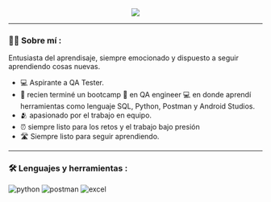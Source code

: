 <div id="header" align="center">
  <img decoding="async" 
src="https://github.com/dmt97jj/dmt97jj/blob/main/Banner%20Para%20Linkedin%20Lic%20En%20Administración%20Minimalista%20Negro.png">
</div>

---
 <div id="header" align="left">

### :man_technologist: Sobre mí :
Entusiasta del aprendisaje, siempre emocionado y dispuesto a seguir aprendiendo cosas nuevas.
* :computer: Aspirante a QA Tester.
* :seedling: recien terminé un bootcamp 📘 en QA engineer :computer: en donde aprendí herramientas como lenguaje SQL, Python, Postman y Android Studios.
* :people_hugging: apasionado por el trabajo en equipo.
* :alarm_clock: siempre listo para los retos y el trabajo bajo presión
* :motorway: Siempre listo para seguir aprendiendo.

---

### :hammer_and_wrench: Lenguajes y herramientas :

<div id="header" align="left">
    <img decoding="async" src="https://img.shields.io/badge/Python-3776AB?style=for-the-badge&logo=python&logoColor=white" alt="python"/>
  </a>
    <img decoding="async" src="https://img.shields.io/badge/postman-FF6C37?style=for-the-badge&logo=python&logoColor=white" alt="postman"/>
  </a>
 <img decoding="async" src="https://img.shields.io/badge/Microsoft_Excel-217346?style=for-the-badge&logo=microsoft-excel&logoColor=white" alt="excel"/>
  </a>
